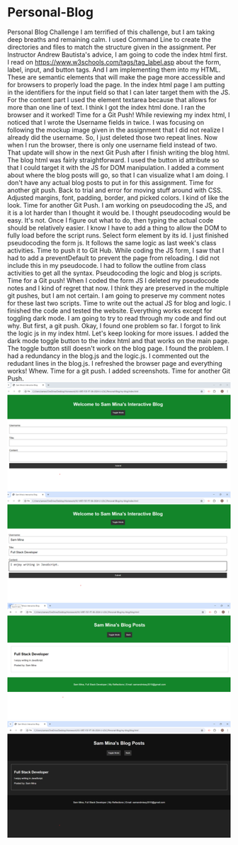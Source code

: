 # Personal-Blog
Personal Blog Challenge
I am terrified of this challenge, but I am taking deep breaths and remaining calm. I used Command Line to create the directories and files to match the structure given in the assignment. Per Instructor Andrew Bautista's advice, I am going to code the index html first.
I read on https://www.w3schools.com/tags/tag_label.asp  about the form, label, input, and button tags. And I am implementing them into my HTML.  These are semantic elements that will make the page more accessible and for browsers to properly load the page. In the index html page I am putting in the identifiers for the input field so that I can later target them with the JS. For the content part I used the element textarea because that allows for more than one line of text. I think I got the index html done. I ran the browser and it worked! Time for a Git Push! While reviewing my index html, I noticed that I wrote the Username fields in twice. I was focusing on following the mockup image given in the assignment that I did not realize I already did the username. So, I just deleted those two repeat lines. Now when I run the browser, there is only one username field instead of two. That update will show in the next Git Push after I finish writing the blog html. The blog html was fairly straightforward. I used the button id attribute so that I could target it with the JS for DOM manipulation. I added a comment about where the blog posts will go, so that I can visualize what I am doing. I don't have any actual blog posts to put in for this assignment. Time for another git push. Back to trial and error for moving stuff around with CSS. Adjusted margins, font, padding, border, and picked colors. I kind of like the look. Time for another Git Push. I am working on pseudocoding the JS, and it is a lot harder than I thought it would be. I thought pseudocoding would be easy. It's not. Once I figure out what to do, then typing the actual code should be relatively easier. I know I have to add a thing to allow the DOM to fully load before the script runs. Select form element by its id. I just finished pseudocoding the form js. It follows the same logic as last week's class activities. Time to push it to Git Hub. While coding the JS form, I saw that I had to add a preventDefault to prevent the page from reloading. I did not include this in my pseudocode. I had to follow the outline from class activities to get all the syntax. Pseudocoding the logic and blog js scripts. Time for a Git push! When I coded the form JS I deleted my pseudocode notes and I kind of regret that now. I think they are preserved in the multiple git pushes, but I am not certain. I am going to preserve my comment notes for these last two scripts. Time to write out the actual JS for blog and logic. I finished the code and tested the website. Everything works except for toggling dark mode. I am going to try to read through my code and find out why. But first, a git push. Okay, I found one problem so far. I forgot to link the logic js in my index html. Let's keep looking for more issues. I added the dark mode toggle button to the index html and that works on the main page. The toggle button still doesn't work on the blog page. I found the problem. I had a redundancy in the blog.js and the logic.js. I commented out the redudant lines in the blog.js. I refreshed the browser page and everything works! Whew. Time for a git push. I added screenshots. Time for another Git Push.
![Image Description](screenshot-1.png)
![Image Description](screenshot-2.png)
![Image Description](screenshot-3.png)
![Image Description](screenshot-4.png)